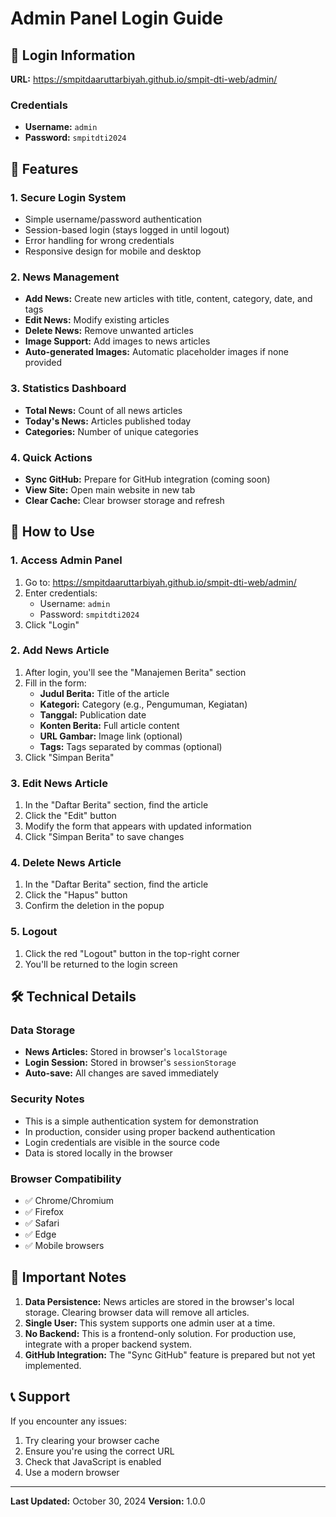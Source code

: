 # Admin Panel Login Guide

## 🔐 Login Information

**URL:** https://smpitdaaruttarbiyah.github.io/smpit-dti-web/admin/

### Credentials
- **Username:** `admin`
- **Password:** `smpitdti2024`

## 🌟 Features

### 1. Secure Login System
- Simple username/password authentication
- Session-based login (stays logged in until logout)
- Error handling for wrong credentials
- Responsive design for mobile and desktop

### 2. News Management
- **Add News:** Create new articles with title, content, category, date, and tags
- **Edit News:** Modify existing articles
- **Delete News:** Remove unwanted articles
- **Image Support:** Add images to news articles
- **Auto-generated Images:** Automatic placeholder images if none provided

### 3. Statistics Dashboard
- **Total News:** Count of all news articles
- **Today's News:** Articles published today
- **Categories:** Number of unique categories

### 4. Quick Actions
- **Sync GitHub:** Prepare for GitHub integration (coming soon)
- **View Site:** Open main website in new tab
- **Clear Cache:** Clear browser storage and refresh

## 📱 How to Use

### 1. Access Admin Panel
1. Go to: https://smpitdaaruttarbiyah.github.io/smpit-dti-web/admin/
2. Enter credentials:
   - Username: `admin`
   - Password: `smpitdti2024`
3. Click "Login"

### 2. Add News Article
1. After login, you'll see the "Manajemen Berita" section
2. Fill in the form:
   - **Judul Berita:** Title of the article
   - **Kategori:** Category (e.g., Pengumuman, Kegiatan)
   - **Tanggal:** Publication date
   - **Konten Berita:** Full article content
   - **URL Gambar:** Image link (optional)
   - **Tags:** Tags separated by commas (optional)
3. Click "Simpan Berita"

### 3. Edit News Article
1. In the "Daftar Berita" section, find the article
2. Click the "Edit" button
3. Modify the form that appears with updated information
4. Click "Simpan Berita" to save changes

### 4. Delete News Article
1. In the "Daftar Berita" section, find the article
2. Click the "Hapus" button
3. Confirm the deletion in the popup

### 5. Logout
1. Click the red "Logout" button in the top-right corner
2. You'll be returned to the login screen

## 🛠️ Technical Details

### Data Storage
- **News Articles:** Stored in browser's `localStorage`
- **Login Session:** Stored in browser's `sessionStorage`
- **Auto-save:** All changes are saved immediately

### Security Notes
- This is a simple authentication system for demonstration
- In production, consider using proper backend authentication
- Login credentials are visible in the source code
- Data is stored locally in the browser

### Browser Compatibility
- ✅ Chrome/Chromium
- ✅ Firefox
- ✅ Safari
- ✅ Edge
- ✅ Mobile browsers

## 🚨 Important Notes

1. **Data Persistence:** News articles are stored in the browser's local storage. Clearing browser data will remove all articles.
2. **Single User:** This system supports one admin user at a time.
3. **No Backend:** This is a frontend-only solution. For production use, integrate with a proper backend system.
4. **GitHub Integration:** The "Sync GitHub" feature is prepared but not yet implemented.

## 📞 Support

If you encounter any issues:
1. Try clearing your browser cache
2. Ensure you're using the correct URL
3. Check that JavaScript is enabled
4. Use a modern browser

---

**Last Updated:** October 30, 2024
**Version:** 1.0.0